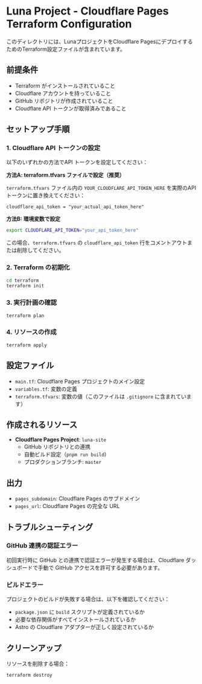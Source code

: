 # Luna Project - Cloudflare Pages Terraform Configuration

このディレクトリには、LunaプロジェクトをCloudflare PagesにデプロイするためのTerraform設定ファイルが含まれています。

## 前提条件

- Terraform がインストールされていること
- Cloudflare アカウントを持っていること
- GitHub リポジトリが作成されていること
- Cloudflare API トークンが取得済みであること

## セットアップ手順

### 1. Cloudflare API トークンの設定

以下のいずれかの方法でAPI トークンを設定してください：

**方法A: terraform.tfvars ファイルで設定（推奨）**

`terraform.tfvars` ファイル内の `YOUR_CLOUDFLARE_API_TOKEN_HERE` を実際のAPI トークンに置き換えてください：

```hcl
cloudflare_api_token = "your_actual_api_token_here"
```

**方法B: 環境変数で設定**

```bash
export CLOUDFLARE_API_TOKEN="your_api_token_here"
```

この場合、`terraform.tfvars` の `cloudflare_api_token` 行をコメントアウトまたは削除してください。

### 2. Terraform の初期化

```bash
cd terraform
terraform init
```

### 3. 実行計画の確認

```bash
terraform plan
```

### 4. リソースの作成

```bash
terraform apply
```

## 設定ファイル

- `main.tf`: Cloudflare Pages プロジェクトのメイン設定
- `variables.tf`: 変数の定義
- `terraform.tfvars`: 変数の値（このファイルは `.gitignore` に含まれています）

## 作成されるリソース

- **Cloudflare Pages Project**: `luna-site`
  - GitHub リポジトリとの連携
  - 自動ビルド設定（`pnpm run build`）
  - プロダクションブランチ: `master`

## 出力

- `pages_subdomain`: Cloudflare Pages のサブドメイン
- `pages_url`: Cloudflare Pages の完全な URL

## トラブルシューティング

### GitHub 連携の認証エラー

初回実行時に GitHub との連携で認証エラーが発生する場合は、Cloudflare ダッシュボードで手動で GitHub アクセスを許可する必要があります。

### ビルドエラー

プロジェクトのビルドが失敗する場合は、以下を確認してください：

- `package.json` に `build` スクリプトが定義されているか
- 必要な依存関係がすべてインストールされているか
- Astro の Cloudflare アダプターが正しく設定されているか

## クリーンアップ

リソースを削除する場合：

```bash
terraform destroy
``` 